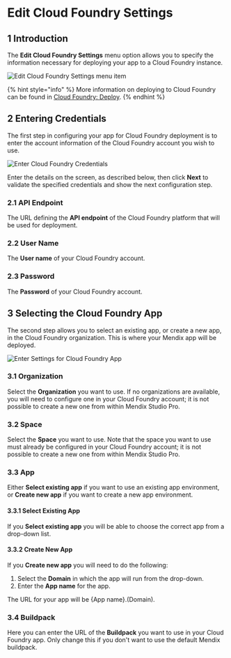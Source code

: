 # Edit Cloud Foundry Settings

## 1 Introduction

The **Edit Cloud Foundry Settings** menu option allows you to specify the information necessary for deploying your app to a Cloud Foundry instance.

![Edit Cloud Foundry Settings menu item](attachments/run-menu/edit-cf-settings.png)

{% hint style="info" %}
More information on deploying to Cloud Foundry can be found in [Cloud Foundry: Deploy](/developerportal/deploy/cloud-foundry-deploy).
{% endhint %}

## 2 Entering Credentials

The first step in configuring your app for Cloud Foundry deployment is to enter the account information of the Cloud Foundry account you wish to use.

![Enter Cloud Foundry Credentials](attachments/run-menu/cloud-foundry-credentials.png)

Enter the details on the screen, as described below, then click **Next** to validate the specified credentials and show the next configuration step.

### 2.1 API Endpoint

The URL defining the **API endpoint** of the Cloud Foundry platform that will be used for deployment.

### 2.2 User Name

The **User name** of your Cloud Foundry account.

### 2.3 Password

The **Password** of your Cloud Foundry account.

## 3 Selecting the Cloud Foundry App

The second step allows you to select an existing app, or create a new app, in the Cloud Foundry organization. This is where your Mendix app will be deployed.

![Enter Settings for Cloud Foundry App](attachments/run-menu/cloud-foundry-app-settings.png)

### 3.1 Organization

Select the **Organization** you want to use. If no organizations are available, you will need to configure one in your Cloud Foundry account; it is not possible to create a new one from within Mendix Studio Pro.

### 3.2 Space

Select the **Space** you want to use. Note that the space you want to use must already be configured in your Cloud Foundry account; it is not possible to create a new one from within Mendix Studio Pro.

### 3.3 App

Either **Select existing app** if you want to use an existing app environment, or **Create new app** if you want to create a new app environment.

#### 3.3.1 Select Existing App

If you **Select existing app** you will be able to choose the correct app from a drop-down list.

#### 3.3.2 Create New App

If you **Create new app** you will need to do the following:

1. Select the **Domain** in which the app will run from the drop-down.
2. Enter the **App name** for the app.

The URL for your app will be {App name}.(Domain).

### 3.4 Buildpack

Here you can enter the URL of the **Buildpack** you want to use in your Cloud Foundry app. Only change this if you don't want to use the default Mendix buildpack.
